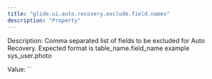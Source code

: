 ```yaml
---
title: "glide.ui.auto.recovery.exclude.field.names"
description: "Property"
---
```


Description: Comma separated list of fields to be excluded for Auto Recovery. Expected format is table_name.field_name example sys_user.photo

Value: ``